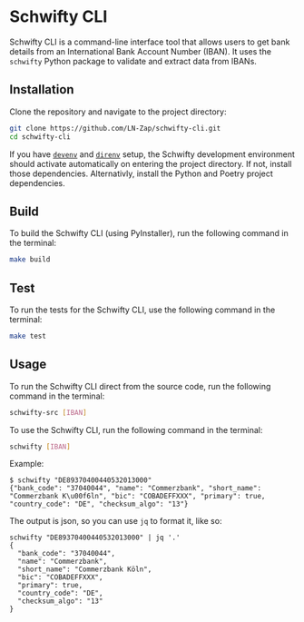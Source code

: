 # Schwifty CLI

Schwifty CLI is a command-line interface tool that allows users to get bank details from an International Bank Account Number (IBAN). It uses the `schwifty` Python package to validate and extract data from IBANs.

## Installation

Clone the repository and navigate to the project directory:

```bash
git clone https://github.com/LN-Zap/schwifty-cli.git
cd schwifty-cli
```

If you have [`devenv`](https://devenv.sh/) and [`direnv`](https://direnv.net/) setup, the Schwifty development environment should activate automatically on entering the project directory. If not, install those dependencies. Alternativly, install the Python and Poetry project dependencies.

## Build

To build the Schwifty CLI (using PyInstaller), run the following command in the terminal:

```bash
make build
```

## Test

To run the tests for the Schwifty CLI, use the following command in the terminal:

```bash
make test
```

## Usage

To run the Schwifty CLI direct from the source code, run the following command in the terminal:
```bash
schwifty-src [IBAN]
```

To use the Schwifty CLI, run the following command in the terminal:

```bash
schwifty [IBAN]
```

Example:
```shell
$ schwifty "DE89370400440532013000"
{"bank_code": "37040044", "name": "Commerzbank", "short_name": "Commerzbank K\u00f6ln", "bic": "COBADEFFXXX", "primary": true, "country_code": "DE", "checksum_algo": "13"}
```

The output is json, so you can use `jq` to format it, like so:
```shell
schwifty "DE89370400440532013000" | jq '.'
{
  "bank_code": "37040044",
  "name": "Commerzbank",
  "short_name": "Commerzbank Köln",
  "bic": "COBADEFFXXX",
  "primary": true,
  "country_code": "DE",
  "checksum_algo": "13"
}
```
